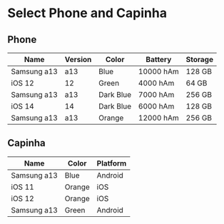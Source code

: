 # Select Phone and Capinha
## Phone
| Name | Version | Color | Battery | Storage |
| ---- | ------- | ----- | ------- | --------|
| Samsung a13 | a13 | Blue | 10000 hAm | 128 GB |
| iOS 12 | 12 | Green | 4000 hAm | 64 GB |
| Samsung a13 | a13 | Dark Blue | 7000 hAm | 256 GB |
| iOS 14 | 14 | Dark Blue | 6000 hAm | 128 GB |
| Samsung a13 | a13 | Orange | 12000 hAm | 256 GB |
## Capinha
| Name | Color | Platform |
|------|-------|----------|
| Samsung a13 | Blue | Android |
| iOS 11 | Orange | iOS |
| iOS 12 | Orange | iOS |
| Samsung a13 | Green | Android |
